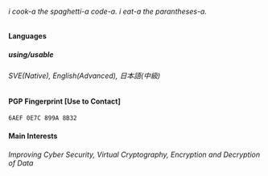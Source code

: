 ###### i cook-a the spaghetti-a code-a. i eat-a the parantheses-a.

#### Languages

##### using/usable
###### SVE(Native), English(Advanced), 日本語(中級)

#### PGP Fingerprint [Use to Contact]
`6AEF 0E7C 899A 8B32`

#### Main Interests
###### Improving Cyber Security, Virtual Cryptography, Encryption and Decryption of Data
